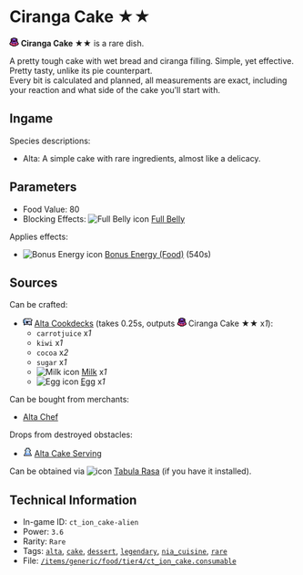 # Ciranga Cake ★★

<img src="https://raw.githubusercontent.com/Ceterai/Enternia/main/items/generic/food/tier4/ct_ion_cake.png" alt="Ciranga Cake ★★ icon" loading="lazy" height="16px" width="auto" /> **Ciranga Cake ★★** is a rare dish.

A pretty tough cake with wet bread and ciranga filling. Simple, yet effective. Pretty tasty, unlike its pie counterpart.  
Every bit is calculated and planned, all measurements are exact, including your reaction and what side of the cake you'll start with.

## Ingame

Species descriptions:

- Alta: A simple cake with rare ingredients, almost like a delicacy.

## Parameters

- Food Value: 80
- Blocking Effects: <img src="https://starbounder.org/mediawiki/images/6/60/Status_Well_Fed.png" alt="Full Belly icon" loading="lazy" height="16px" width="16px" /> [Full Belly](https://starbounder.org/Full_Belly)

Applies effects:

- <img src="https://starbounder.org/mediawiki/images/thumb/5/57/Status_Energy_Boost.png/48px-Status_Energy_Boost.png" alt="Bonus Energy icon" loading="lazy" height="16px" width="16px" /> [Bonus Energy (Food)](https://starbounder.org/Status_Effects#Stat_Boosts) (540s)

## Sources

Can be crafted:

- ![ ](https://raw.githubusercontent.com/Ceterai/Enternia/main/objects/alta/cooking/cookdecks/icon.png) [Alta Cookdecks](https://ceterai.github.io/MyEnternia/Wiki/AltaCookdecks) (takes 0.25s, outputs <img src="https://raw.githubusercontent.com/Ceterai/Enternia/main/items/generic/food/tier4/ct_ion_cake.png" alt="Ciranga Cake ★★ icon" loading="lazy" height="16px" width="auto" /> Ciranga Cake ★★ x*1*):
  - `carrotjuice` x*1*
  - `kiwi` x*1*
  - `cocoa` x*2*
  - `sugar` x*1*
  - <img src="https://starbounder.org/mediawiki/images/9/92/Milk.png" alt="Milk icon" loading="lazy" height="15px" width="8px" /> [Milk](https://starbounder.org/Milk) x*1*
  - <img src="https://starbounder.org/mediawiki/images/2/26/Egg.png" alt="Egg icon" loading="lazy" height="16px" width="16px" /> [Egg](https://starbounder.org/Egg) x*1*

Can be bought from merchants:

- [Alta Chef](https://ceterai.github.io/MyEnternia/Wiki/AltaChef)

Drops from destroyed obstacles:

- <img src="https://raw.githubusercontent.com/Ceterai/Enternia/main/objects/alta/special/food/cake/icon.png" alt="Alta Cake Serving icon" loading="lazy" height="16px" width="auto" /> [Alta Cake Serving](https://ceterai.github.io/MyEnternia/Wiki/AltaCakeServing)

Can be obtained via <img src="https://steamuserimages-a.akamaihd.net/ugc/263843960696222713/3EC9A7C005541F7D577EBCB8C5736B4EFC9973D6/" alt="icon" width="8" height="12"/> [Tabula Rasa](https://community.playstarbound.com/resources/the-tabula-rasa.3222/) (if you have it installed).

## Technical Information

- In-game ID: `ct_ion_cake-alien`
- Power: `3.6`
- Rarity: `Rare`
- Tags: [`alta`](https://ceterai.github.io/MyEnternia/Wiki/Tags/Alta), [`cake`](https://ceterai.github.io/MyEnternia/Wiki/Tags/Cake), [`dessert`](https://ceterai.github.io/MyEnternia/Wiki/Tags/Dessert), [`legendary`](https://ceterai.github.io/MyEnternia/Wiki/Tags/Legendary), [`nia_cuisine`](https://ceterai.github.io/MyEnternia/Wiki/Tags/NiaCuisine), [`rare`](https://ceterai.github.io/MyEnternia/Wiki/Tags/Rare)
- File: [`/items/generic/food/tier4/ct_ion_cake.consumable`](https://github.com/Ceterai/Enternia/blob/main/items/generic/food/tier4/ct_ion_cake.consumable)
